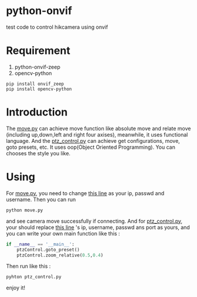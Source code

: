 # python-onvif
test code to control hikcamera using onvif 
# Requirement
1. python-onvif-zeep
2. opencv-python
```shell
pip install onvif_zeep
pip install opencv-python
```
# Introduction
The [move.py](https://github.com/RichardoMrMu/python-onvif/blob/main/move.py) can achieve move function like absolute move and relate move (including up,down,left and right four axises), meanwhile, it uses functional language. And the  [ptz_control.py](https://github.com/RichardoMrMu/python-onvif/blob/main/move.py) can achieve get configurations, move, goto presets, etc. It uses oop(Object Oriented Programming). You can chooses the style you like.
# Using
For [move.py](https://github.com/RichardoMrMu/python-onvif/blob/main/move.py), you need to change [this line](https://github.com/RichardoMrMu/python-onvif/blob/a4277a9957ec30a96ce359404948710d6cb9421d/move.py#L77) as your ip, passwd and username. Then you can run 
```shell
python move.py
```
and see camera move successfully if connecting. And for [ptz_control.py](https://github.com/RichardoMrMu/python-onvif/blob/main/move.py), your should replace [this line](https://github.com/RichardoMrMu/python-onvif/blob/a4277a9957ec30a96ce359404948710d6cb9421d/ptz_control.py#L11) 's ip, username, passwd ans port as yours, and you can write your own main function like this :
```python
if __name__ == '__main__':
    ptzControl.goto_preset()
    ptzControl.zoom_relative(0.5,0.4)
```
Then run like this :
```shell
pyhton ptz_control.py
```
enjoy it!
